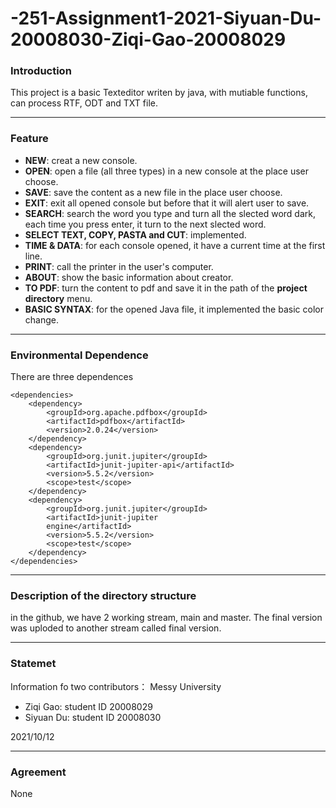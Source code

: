 # -251-Assignment1-2021-Siyuan-Du-20008030-Ziqi-Gao-20008029


### Introduction
This project is a basic Texteditor writen by java, with mutiable functions, can process RTF, ODT and TXT file.
* * *
### Feature
* **NEW**: creat a new console.
* **OPEN**: open a file (all three types) in a new console at the place user choose.
* **SAVE**: save the content as a new file in the place user choose.
* **EXIT**: exit all opened console but before that it will alert user to save.
* **SEARCH**: search the word you type and turn all the slected word dark, each time you press enter, it turn to the next slected word.
* **SELECT TEXT, COPY, PASTA and CUT**: implemented.
* **TIME & DATA**: for each console opened, it have a current time at the first line.
* **PRINT**: call the printer in the user's computer.
* **ABOUT**: show the basic information about creator.
* **TO PDF**: turn the content to pdf and save it in the path of the **project directory** menu.
* **BASIC SYNTAX**: for the opened Java file, it implemented the basic color change.
* * *
### Environmental Dependence
There are three dependences

```
<dependencies>
    <dependency>                
        <groupId>org.apache.pdfbox</groupId>
        <artifactId>pdfbox</artifactId>
        <version>2.0.24</version>
    </dependency>
    <dependency>
        <groupId>org.junit.jupiter</groupId>
        <artifactId>junit-jupiter-api</artifactId>
        <version>5.5.2</version>
        <scope>test</scope>
    </dependency>
    <dependency>
        <groupId>org.junit.jupiter</groupId>
        <artifactId>junit-jupiter
        engine</artifactId>
        <version>5.5.2</version>
        <scope>test</scope>
    </dependency>
</dependencies>
```
* * *


### Description of the directory structure
in the github, we have 2 working stream, main and master.
The final version was uploded to another stream called final version.

* * *
### Statemet
Information fo two contributors：
Messy University
* Ziqi Gao: student ID 20008029
* Siyuan Du: student ID 20008030

2021/10/12

* * *
### Agreement
None
